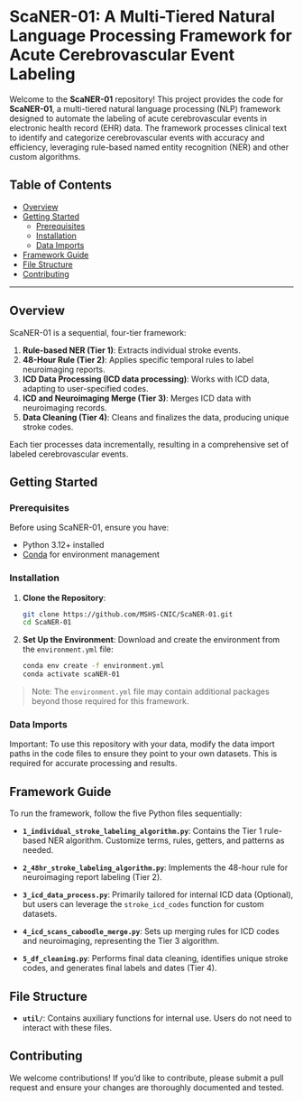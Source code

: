# ScaNER-01: A Multi-Tiered Natural Language Processing Framework for Acute Cerebrovascular Event Labeling

Welcome to the **ScaNER-01** repository! This project provides the code for **ScaNER-01**, a multi-tiered natural language processing (NLP) framework designed to automate the labeling of acute cerebrovascular events in electronic health record (EHR) data. The framework processes clinical text to identify and categorize cerebrovascular events with accuracy and efficiency, leveraging rule-based named entity recognition (NER) and other custom algorithms.

## Table of Contents
- [Overview](#overview)
- [Getting Started](#getting-started)
  - [Prerequisites](#prerequisites)
  - [Installation](#installation)
  - [Data Imports](#data-imports)
- [Framework Guide](#framework-guide)
- [File Structure](#file-structure)
- [Contributing](#contributing)


---
## Overview
ScaNER-01 is a sequential, four-tier framework:
1. **Rule-based NER (Tier 1)**: Extracts individual stroke events.
2. **48-Hour Rule (Tier 2)**: Applies specific temporal rules to label neuroimaging reports.
3. **ICD Data Processing (ICD data processing)**: Works with ICD data, adapting to user-specified codes.
4. **ICD and Neuroimaging Merge (Tier 3)**: Merges ICD data with neuroimaging records.
5. **Data Cleaning (Tier 4)**: Cleans and finalizes the data, producing unique stroke codes.

Each tier processes data incrementally, resulting in a comprehensive set of labeled cerebrovascular events.

## Getting Started

### Prerequisites
Before using ScaNER-01, ensure you have:
- Python 3.12+ installed
- [Conda](https://docs.conda.io/en/latest/miniconda.html) for environment management

### Installation
1. **Clone the Repository**:
   ```bash
   git clone https://github.com/MSHS-CNIC/ScaNER-01.git
   cd ScaNER-01
2. **Set Up the Environment**:
   Download and create the environment from the `environment.yml` file:
   ```bash
   conda env create -f environment.yml
   conda activate scaNER-01
  > Note: The `environment.yml` file may contain additional packages beyond those required for this framework.

### Data Imports
Important: To use this repository with your data, modify the data import paths in the code files to ensure they point to your own datasets. This is required for accurate processing and results.

## Framework Guide
To run the framework, follow the five Python files sequentially:

- **`1_individual_stroke_labeling_algorithm.py`**: Contains the Tier 1 rule-based NER algorithm. Customize terms, rules, getters, and patterns as needed.

- **`2_48hr_stroke_labeling_algorithm.py`**: Implements the 48-hour rule for neuroimaging report labeling (Tier 2).

- **`3_icd_data_process.py`**: Primarily tailored for internal ICD data (Optional), but users can leverage the `stroke_icd_codes` function for custom datasets.

- **`4_icd_scans_caboodle_merge.py`**: Sets up merging rules for ICD codes and neuroimaging, representing the Tier 3 algorithm.

- **`5_df_cleaning.py`**: Performs final data cleaning, identifies unique stroke codes, and generates final labels and dates (Tier 4).

## File Structure

- **`util/`**: Contains auxiliary functions for internal use. Users do not need to interact with these files.

## Contributing
We welcome contributions! If you’d like to contribute, please submit a pull request and ensure your changes are thoroughly documented and tested.













